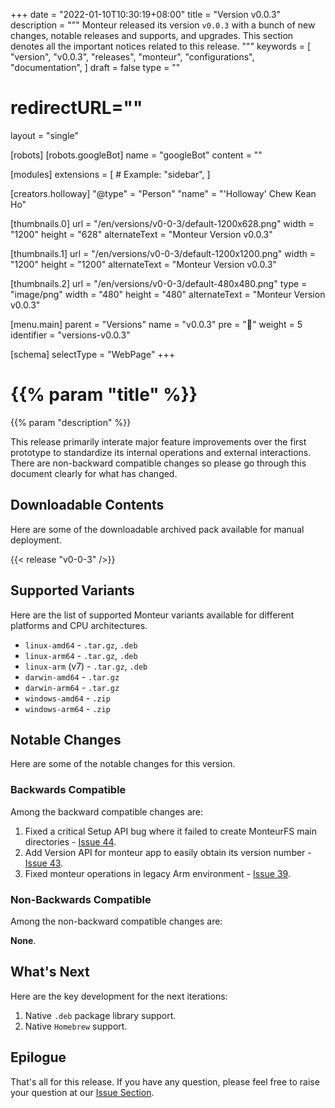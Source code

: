 +++
date = "2022-01-10T10:30:19+08:00"
title = "Version v0.0.3"
description = """
Monteur released its version `v0.0.3` with a bunch of new changes, notable
releases and supports, and upgrades. This section denotes all the important
notices related to this release.
"""
keywords = [
	"version",
	"v0.0.3",
	"releases",
	"monteur",
	"configurations",
	"documentation",
]
draft = false
type = ""
# redirectURL=""
layout = "single"


[robots]
[robots.googleBot]
name = "googleBot"
content = ""


[modules]
extensions = [
	# Example: "sidebar",
]


[creators.holloway]
"@type" = "Person"
"name" = "'Holloway' Chew Kean Ho"


[thumbnails.0]
url = "/en/versions/v0-0-3/default-1200x628.png"
width = "1200"
height = "628"
alternateText = "Monteur Version v0.0.3"

[thumbnails.1]
url = "/en/versions/v0-0-3/default-1200x1200.png"
width = "1200"
height = "1200"
alternateText = "Monteur Version v0.0.3"

[thumbnails.2]
url = "/en/versions/v0-0-3/default-480x480.png"
type = "image/png"
width = "480"
height = "480"
alternateText = "Monteur Version v0.0.3"


[menu.main]
parent = "Versions"
name = "v0.0.3"
pre = "🏅"
weight = 5
identifier = "versions-v0.0.3"


[schema]
selectType = "WebPage"
+++

# {{% param "title" %}}
{{% param "description" %}}

This release primarily interate major feature improvements over the first
prototype to standardize its internal operations and external interactions.
There are non-backward compatible changes so please go through this document
clearly for what has changed.




## Downloadable Contents
Here are some of the downloadable archived pack available for manual deployment.

{{< release "v0-0-3" />}}




## Supported Variants
Here are the list of supported Monteur variants available for different
platforms and CPU architectures.

* `linux-amd64` - `.tar.gz`, `.deb`
* `linux-arm64` - `.tar.gz`, `.deb`
* `linux-arm` (v7) - `.tar.gz`, `.deb`
* `darwin-amd64` - `.tar.gz`
* `darwin-arm64` - `.tar.gz`
* `windows-amd64` - `.zip`
* `windows-arm64` - `.zip`




## Notable Changes
Here are some of the notable changes for this version.



### Backwards Compatible
Among the backward compatible changes are:

1. Fixed a critical Setup API bug where it failed to create MonteurFS main
   directories - [Issue 44](https://gitlab.com/zoralab/monteur/-/issues/44).
2. Add Version API for monteur app to easily obtain its version number -
   [Issue 43](https://gitlab.com/zoralab/monteur/-/issues/43).
3. Fixed monteur operations in legacy Arm environment -
   [Issue 39](https://gitlab.com/zoralab/monteur/-/issues/39).



### Non-Backwards Compatible
Among the non-backward compatible changes are:

**None**.




## What's Next
Here are the key development for the next iterations:

1. Native `.deb` package library support.
2. Native `Homebrew` support.




## Epilogue
That's all for this release. If you have any question, please feel free to
raise your question at our
[Issue Section](https://gitlab.com/zoralab/monteur/-/issues).
